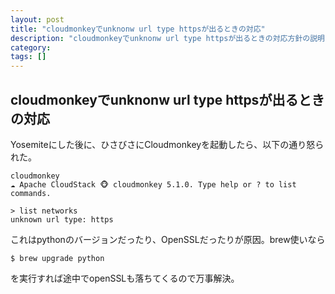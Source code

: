 ```yaml
---
layout: post
title: "cloudmonkeyでunknonw url type httpsが出るときの対応"
description: "cloudmonkeyでunknonw url type httpsが出るときの対応方針の説明"
category: 
tags: []
---
```


## cloudmonkeyでunknonw url type httpsが出るときの対応

Yosemiteにした後に、ひさびさにCloudmonkeyを起動したら、以下の通り怒られた。

```
cloudmonkey
☁ Apache CloudStack 🐵 cloudmonkey 5.1.0. Type help or ? to list commands.

> list networks
unknown url type: https

```

これはpythonのバージョンだったり、OpenSSLだったりが原因。brew使いなら

```
$ brew upgrade python
```

を実行すれば途中でopenSSLも落ちてくるので万事解決。
